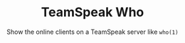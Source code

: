 <div align="center">
  <h1>TeamSpeak Who</h1>
  Show the online clients on a TeamSpeak server like <code>who(1)</code>
</div>
